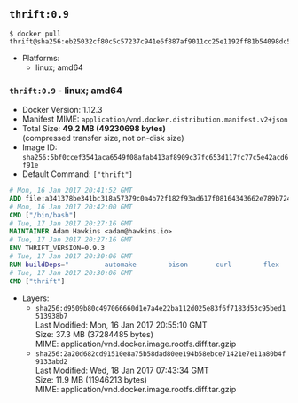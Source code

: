 ## `thrift:0.9`

```console
$ docker pull thrift@sha256:eb25032cf80c5c57237c941e6f887af9011cc25e1192ff81b54098dc534115b9
```

-	Platforms:
	-	linux; amd64

### `thrift:0.9` - linux; amd64

-	Docker Version: 1.12.3
-	Manifest MIME: `application/vnd.docker.distribution.manifest.v2+json`
-	Total Size: **49.2 MB (49230698 bytes)**  
	(compressed transfer size, not on-disk size)
-	Image ID: `sha256:5bf0ccef3541aca6549f08afab413af8909c37fc653d117fc77c5e42acd6f91e`
-	Default Command: `["thrift"]`

```dockerfile
# Mon, 16 Jan 2017 20:41:52 GMT
ADD file:a341378be341bc318a57379c0a4b72f182f93ad617f08164343662e789b7244b in / 
# Mon, 16 Jan 2017 20:42:00 GMT
CMD ["/bin/bash"]
# Tue, 17 Jan 2017 20:27:16 GMT
MAINTAINER Adam Hawkins <adam@hawkins.io>
# Tue, 17 Jan 2017 20:27:16 GMT
ENV THRIFT_VERSION=0.9.3
# Tue, 17 Jan 2017 20:30:06 GMT
RUN buildDeps=" 		automake 		bison 		curl 		flex 		g++ 		libboost-dev 		libboost-filesystem-dev 		libboost-program-options-dev 		libboost-system-dev 		libboost-test-dev 		libevent-dev 		libssl-dev 		libtool 		make 		pkg-config 	"; 	apt-get update && apt-get install -y --no-install-recommends $buildDeps && rm -rf /var/lib/apt/lists/* 	&& curl -sSL "http://apache.mirrors.spacedump.net/thrift/$THRIFT_VERSION/thrift-$THRIFT_VERSION.tar.gz" -o thrift.tar.gz 	&& mkdir -p /usr/src/thrift 	&& tar zxf thrift.tar.gz -C /usr/src/thrift --strip-components=1 	&& rm thrift.tar.gz 	&& cd /usr/src/thrift 	&& ./configure  --without-python --without-cpp 	&& make 	&& make install 	&& cd / 	&& rm -rf /usr/src/thrift 	&& curl -k -sSL "https://storage.googleapis.com/golang/go1.4.linux-amd64.tar.gz" -o go.tar.gz 	&& tar xzf go.tar.gz 	&& rm go.tar.gz 	&& cp go/bin/gofmt /usr/bin/gofmt 	&& rm -rf go 	&& apt-get purge -y --auto-remove $buildDeps
# Tue, 17 Jan 2017 20:30:06 GMT
CMD ["thrift"]
```

-	Layers:
	-	`sha256:d9509b80c497066660d1e7a4e22ba112d025e83f6f7183d53c95bed1513938b7`  
		Last Modified: Mon, 16 Jan 2017 20:55:10 GMT  
		Size: 37.3 MB (37284485 bytes)  
		MIME: application/vnd.docker.image.rootfs.diff.tar.gzip
	-	`sha256:2a20d682cd91510e8a75b58dad80ee194b58ebce71421e7e11a80b4f9133abd2`  
		Last Modified: Wed, 18 Jan 2017 07:43:34 GMT  
		Size: 11.9 MB (11946213 bytes)  
		MIME: application/vnd.docker.image.rootfs.diff.tar.gzip
